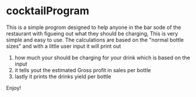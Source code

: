 # cocktailProgram

This is a simple progrom designed to help anyone in the bar sode of the restaurant with figueing out what they should be charging,
This is very simple and easy to use. The calculations are based on the "normal bottle sizes" and with a little user input 
it will print out

1) how much your should be charging for your drink which is based on the input
2) it tells yout the estimated Gross profit in sales per bottle
3) lastly it prints the drinks yield per bottle

Enjoy!
